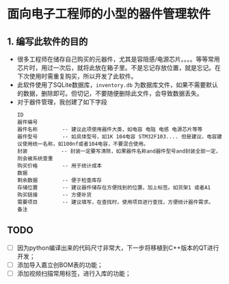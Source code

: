 # 面向电子工程师的小型的器件管理软件
## 1. 编写此软件的目的
- 很多工程师在储存自己购买的元器件，尤其是容阻感/电源芯片。。。。等等常用芯片时，用过一次后，就将此放在箱子里。不是忘记存放位置，就是忘记。在下次使用时需重复购买，所以开发了此软件。
- 此软件使用了SQLite数据库，`inventory.db` 为数据库文件，如果不需要默认的数据，删除即可。但切记，不要随便删除此文件，会导致数据丢失。
- 对于器件管理，我创建了如下字段
    ```text
    ID
    器件编号  
    器件名称        -- 建议此项使用器件大类，如电容 电阻 电感 电源芯片等等
    器件型号        -- 如具体型号，如1K 104电容 STM32F103.... 但是建议，电容建议使用统一名称，如100nf或者104电容，不要混合使用。
    封装           -- 封装一定要写清除，如果器件名称and器件型号and封装全部一定，则会被系统查重
    购买价格        -- 用于统计成本
    数据            
    剩余数据        -- 便于检查库存
    存储位置        -- 建议器件储存在方便找到的位置，加上标签。如货架1 或者A1
    购买链接        -- 方便补货
    需要项目        -- 建议填写，在查找时，使用项目进行查找，方便统计器件需求。
    备注            
    ```
## TODO
- [ ] 因为python编译出来的代码尺寸非常大，下一步将移植到C++版本的QT进行开发；
- [ ] 添加导入嘉立创BOM表的功能；
- [ ] 添加视频扫描常用标签，进行入库的功能； 
